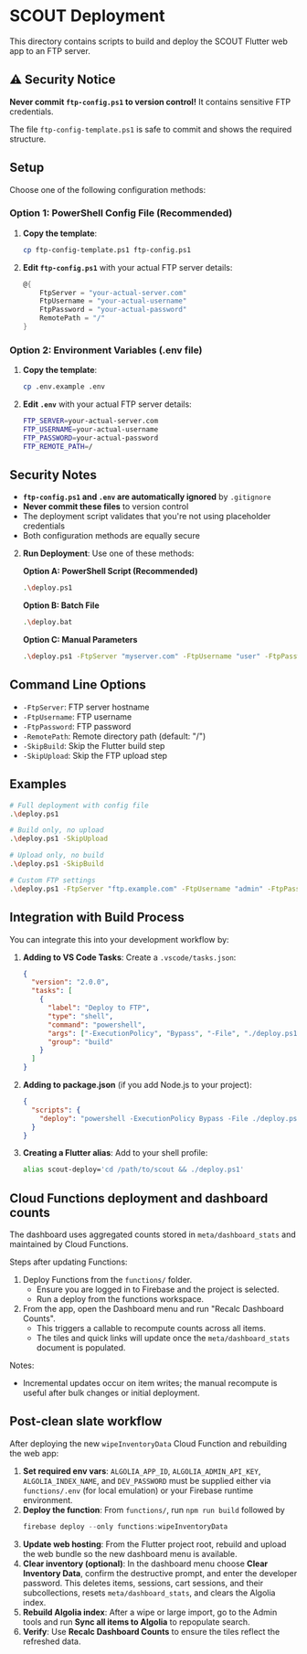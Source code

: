 # SCOUT Deployment

This directory contains scripts to build and deploy the SCOUT Flutter web app to an FTP server.

## ⚠️ Security Notice

**Never commit `ftp-config.ps1` to version control!** It contains sensitive FTP credentials.

The file `ftp-config-template.ps1` is safe to commit and shows the required structure.

## Setup

Choose one of the following configuration methods:

### Option 1: PowerShell Config File (Recommended)

1. **Copy the template**:
   ```bash
   cp ftp-config-template.ps1 ftp-config.ps1
   ```

2. **Edit `ftp-config.ps1`** with your actual FTP server details:
   ```powershell
   @{
       FtpServer = "your-actual-server.com"
       FtpUsername = "your-actual-username"
       FtpPassword = "your-actual-password"
       RemotePath = "/"
   }
   ```

### Option 2: Environment Variables (.env file)

1. **Copy the template**:
   ```bash
   cp .env.example .env
   ```

2. **Edit `.env`** with your actual FTP server details:
   ```bash
   FTP_SERVER=your-actual-server.com
   FTP_USERNAME=your-actual-username
   FTP_PASSWORD=your-actual-password
   FTP_REMOTE_PATH=/
   ```

## Security Notes

- **`ftp-config.ps1` and `.env` are automatically ignored** by `.gitignore`
- **Never commit these files** to version control
- The deployment script validates that you're not using placeholder credentials
- Both configuration methods are equally secure

2. **Run Deployment**: Use one of these methods:

   **Option A: PowerShell Script (Recommended)**
   ```bash
   .\deploy.ps1
   ```

   **Option B: Batch File**
   ```bash
   .\deploy.bat
   ```

   **Option C: Manual Parameters**
   ```bash
   .\deploy.ps1 -FtpServer "myserver.com" -FtpUsername "user" -FtpPassword "pass"
   ```

## Command Line Options

- `-FtpServer`: FTP server hostname
- `-FtpUsername`: FTP username
- `-FtpPassword`: FTP password
- `-RemotePath`: Remote directory path (default: "/")
- `-SkipBuild`: Skip the Flutter build step
- `-SkipUpload`: Skip the FTP upload step

## Examples

```bash
# Full deployment with config file
.\deploy.ps1

# Build only, no upload
.\deploy.ps1 -SkipUpload

# Upload only, no build
.\deploy.ps1 -SkipBuild

# Custom FTP settings
.\deploy.ps1 -FtpServer "ftp.example.com" -FtpUsername "admin" -FtpPassword "secret123"
```

## Integration with Build Process

You can integrate this into your development workflow by:

1. **Adding to VS Code Tasks**: Create a `.vscode/tasks.json`:
   ```json
   {
     "version": "2.0.0",
     "tasks": [
       {
         "label": "Deploy to FTP",
         "type": "shell",
         "command": "powershell",
         "args": ["-ExecutionPolicy", "Bypass", "-File", "./deploy.ps1"],
         "group": "build"
       }
     ]
   }
   ```

2. **Adding to package.json** (if you add Node.js to your project):
   ```json
   {
     "scripts": {
       "deploy": "powershell -ExecutionPolicy Bypass -File ./deploy.ps1"
     }
   }
   ```

3. **Creating a Flutter alias**: Add to your shell profile:
   ```bash
   alias scout-deploy='cd /path/to/scout && ./deploy.ps1'
   ```

## Cloud Functions deployment and dashboard counts

The dashboard uses aggregated counts stored in `meta/dashboard_stats` and maintained by Cloud Functions.

Steps after updating Functions:

1. Deploy Functions from the `functions/` folder.
   - Ensure you are logged in to Firebase and the project is selected.
   - Run a deploy from the functions workspace.
2. From the app, open the Dashboard menu and run "Recalc Dashboard Counts".
   - This triggers a callable to recompute counts across all items.
   - The tiles and quick links will update once the `meta/dashboard_stats` document is populated.

Notes:

- Incremental updates occur on item writes; the manual recompute is useful after bulk changes or initial deployment.

## Post-clean slate workflow

After deploying the new `wipeInventoryData` Cloud Function and rebuilding the web app:

1. **Set required env vars**: `ALGOLIA_APP_ID`, `ALGOLIA_ADMIN_API_KEY`, `ALGOLIA_INDEX_NAME`, and `DEV_PASSWORD` must be supplied either via `functions/.env` (for local emulation) or your Firebase runtime environment.
2. **Deploy the function**: From `functions/`, run `npm run build` followed by
   ```powershell
   firebase deploy --only functions:wipeInventoryData
   ```
3. **Update web hosting**: From the Flutter project root, rebuild and upload the web bundle so the new dashboard menu is available.
4. **Clear inventory (optional)**: In the dashboard menu choose **Clear Inventory Data**, confirm the destructive prompt, and enter the developer password. This deletes items, sessions, cart sessions, and their subcollections, resets `meta/dashboard_stats`, and clears the Algolia index.
5. **Rebuild Algolia index**: After a wipe or large import, go to the Admin tools and run **Sync all items to Algolia** to repopulate search.
6. **Verify**: Use **Recalc Dashboard Counts** to ensure the tiles reflect the refreshed data.